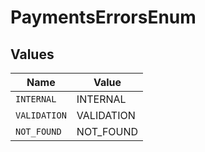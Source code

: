 # PaymentsErrorsEnum


## Values

| Name         | Value        |
| ------------ | ------------ |
| `INTERNAL`   | INTERNAL     |
| `VALIDATION` | VALIDATION   |
| `NOT_FOUND`  | NOT_FOUND    |